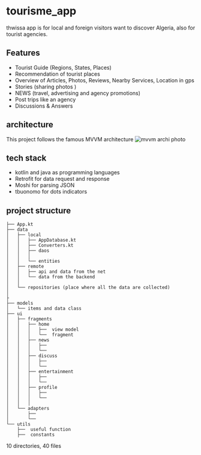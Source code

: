 # tourisme_app
thwissa app is for local and foreign visitors want to discover Algeria, also for tourist agencies.
## Features
- Tourist Guide (Regions, States, Places)
- Recommendation of tourist places
- Overview of Articles, Photos, Reviews, Nearby Services, Location in gps
- Stories (sharing photos )
- NEWS (travel, advertising and agency promotions)
- Post trips like an agency
- Discussions & Answers
## architecture 
This project follows the famous MVVM architecture 
![mvvm archi photo](https://user-images.githubusercontent.com/87452175/161861860-2b8d2829-89f6-49d9-83e1-5e46d4d34c45.png)
## tech stack
- kotlin and java as programming languages
- Retrofit for data request and response 
- Moshi for parsing JSON
- tbuonomo for dots indicators

## project structure

```
├── App.kt
├── data
│   ├── local
│   │   ├── AppDatabase.kt
│   │   ├── Converters.kt
│   │   ├── daos
│   │   │   
│   │   └── entities
│   ├── remote
│   │   ├── api and data from the net
│   │   └── data from the backend
│   │   
│   └── repositories (place where all the data are collected)
│       
├
├── models
│   └── items and data class
├── ui
│   ├── fragments
│   │   ├── home
│   │   │   ├──  view model 
│   │   │   └──  fragment
│   │   ├── news
│   │   │   ├── 
│   │   │   └── 
│   │   ├── discuss
│   │   │   ├── 
│   │   │   └── 
│   │   ├── entertainment
│   │   │   ├── 
│   │   │   └── 
│   │   ├── profile
│   │   │   ├── 
│   │   │   └──
│   │   │  
│   └── adapters
│       ├── 
│       └── 
└── utils
    ├──  useful function 
    ├──  constants    
```
10 directories, 40 files


